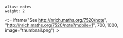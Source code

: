 ````
alias: notes
weight: 2
````

<:= iframe("See http://nrich.maths.org/7520/note", "http://nrich.maths.org/7520/note?mobile=1", 700, 1000, image="thumbnail.png") :>